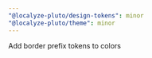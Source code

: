 ```yaml
---
"@localyze-pluto/design-tokens": minor
"@localyze-pluto/theme": minor
---
```


Add border prefix tokens to colors
